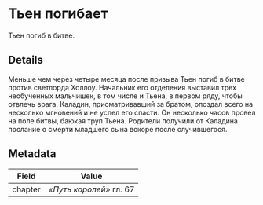 # Тьен погибает
Тьен погиб в битве.

## Details
Меньше чем через четыре месяца после призыва Тьен погиб в битве против светлорда Холлоу. Начальник его отделения выставил трех необученных мальчишек, в том числе и Тьена, в первом ряду, чтобы отвлечь врага. Каладин, присматривавший за братом, опоздал всего на несколько мгновений и не успел его спасти. Он несколько часов провел на поле битвы, баюкая труп Тьена. Родители получили от Каладина послание о смерти младшего сына вскоре после случившегося.

## Metadata
| Field | Value |
| ----- | ----- |
| chapter | *«Путь королей»* гл. 67 |
